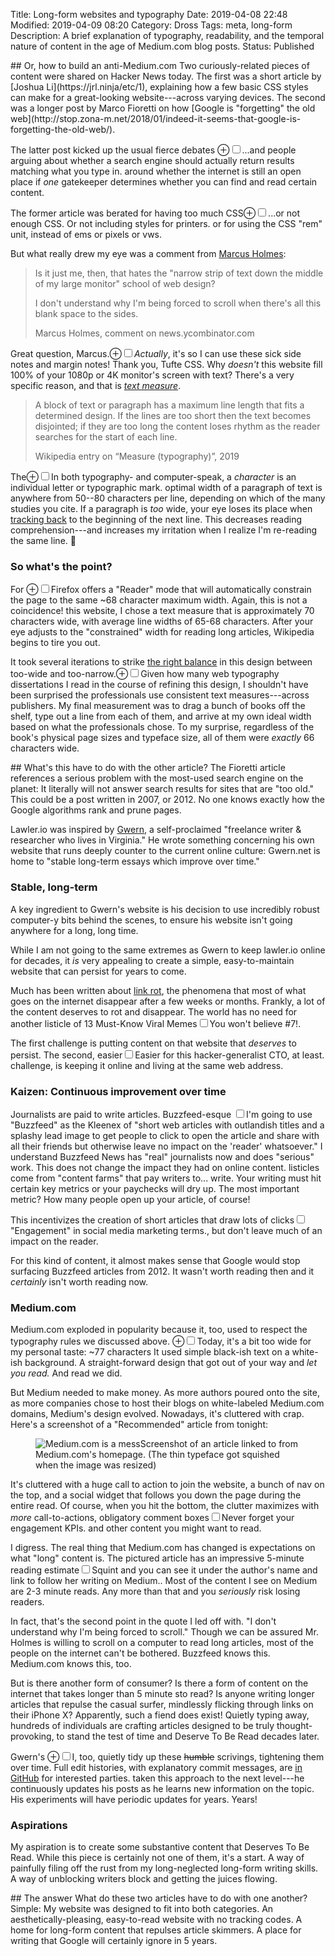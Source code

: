 Title: Long-form websites and typography
Date: 2019-04-08 22:48
Modified: 2019-04-09 08:20
Category: Dross
Tags: meta, long-form
Description: A brief explanation of typography, readability, and the temporal nature of content in the age of Medium.com blog posts.
Status: Published

<section markdown="1">
## Or, how to build an anti-Medium.com
<span class="newthought">Two curiously-related pieces</span> of content were shared on Hacker News today. The first was a short article by [Joshua Li](https://jrl.ninja/etc/1), explaining how a few basic CSS styles can make for a great-looking website---across varying devices. The second was a longer post by Marco Fioretti on how [Google is "forgetting" the old web](http://stop.zona-m.net/2018/01/indeed-it-seems-that-google-is-forgetting-the-old-web/).

The latter post kicked up the usual fierce debates <label for="mn-seo" class="margin-toggle">&#8853;</label><input type="checkbox" id="mn-seo" class="margin-toggle"><span class="marginnote">...and people arguing about whether a search engine should actually return results matching what you type in.</span> around whether the internet is still an open place if *one* gatekeeper determines whether you can find and read certain content.

The former article was berated for having too much CSS<label for="mn-ornot" class="margin-toggle">&#8853;</label><input type="checkbox" id="mn-ornot" class="margin-toggle"><span class="marginnote">...or not enough CSS. Or not including styles for printers.</span> or for using the CSS "rem" unit, instead of ems or pixels or vws.

But what really drew my eye was a comment from [Marcus Holmes](https://news.ycombinator.com/item?id=19610271):
<blockquote><p>Is it just me, then, that hates the "narrow strip of text down the middle of my large monitor" school of web design?
               
I don't understand why I'm being forced to scroll when there's all this blank space to the sides.<footer>Marcus Holmes, comment on news.ycombinator.com</footer></blockquote>

Great question, Marcus.<label for="mn-actually" class="margin-toggle">&#8853;</label><input type="checkbox" id="mn-actually" class="margin-toggle"><span class="marginnote">*Actually*, it's so I can use these sick side notes and margin notes! Thank you, Tufte CSS.</span> Why *doesn't* this website fill 100% of your 1080p or 4K monitor's screen with text? There's a very specific reason, and that is [*text measure*](https://en.wikipedia.org/wiki/Line_length).

<blockquote><p>A block of text or paragraph has a maximum line length that fits a determined design. If the lines are too short then the text becomes disjointed; if they are too long the content loses rhythm as the reader searches for the start of each line.<footer>Wikipedia entry on &ldquo;Measure (typography)&rdquo;, 2019</footer></blockquote>
 
 The<label for="mn-characters" class="margin-toggle">&#8853;</label><input type="checkbox" id="mn-characters" class="margin-toggle"><span class="marginnote">In both typography- and computer-speak, a *character* is an individual letter or typographic mark.</span> optimal width of a paragraph of text is anywhere from 50--80 characters per line, depending on which of the many studies you cite. If a paragraph is *too* wide, your eye loses its place when [tracking back](https://en.wikipedia.org/wiki/Eye_movement_in_reading#Saccades) to the beginning of the next line. This decreases reading comprehension---and increases my irritation when I realize I'm re-reading the same line. 🤦

### So what's the point?
 
For <label for="mn-firefox" class="margin-toggle">&#8853;</label><input type="checkbox" id="mn-firefox" class="margin-toggle"><span class="marginnote">Firefox offers a "Reader" mode that will automatically constrain the page to the same ~68 character maximum width. Again, this is not a coincidence!</span> this website, I chose a text measure that is approximately 70 characters wide, with average line widths of 65-68 characters. After your eye adjusts to the "constrained" width for reading long articles, Wikipedia begins to tire you out.
 
It took several iterations to strike [the right balance](https://github.com/Eiriksmal/lawler-dot-io/commit/68f052e9bf8bbe9c835d3b6683d036971a1d6d82) in this design between too-wide and too-narrow.<label for="mn-duh" class="margin-toggle">&#8853;</label><input type="checkbox" id="mn-duh" class="margin-toggle"><span class="marginnote">Given how many web typography dissertations I read in the course of refining this design, I shouldn't have been surprised the professionals use consistent text measures---across publishers.</span> My final measurement was to drag a bunch of books off the shelf, type out a line from each of them, and arrive at my own ideal width based on what the professionals chose. To my surprise, regardless of the book's physical page sizes and typeface size, all of them were *exactly* 66 characters wide.
 
</section>
<section markdown="1">
## What's this have to do with the other article?
<span class="newthought">The Fioretti article references</span> a serious problem with the most-used search engine on the planet: It literally will not answer search results for sites that are "too old." This could be a post written in 2007, or 2012. No one knows exactly how the Google algorithms rank and prune pages.

Lawler.io was inspired by [Gwern](https://www.gwern.net/About), a self-proclaimed "freelance writer & researcher who lives in Virginia." He wrote something concerning his own website that runs deeply counter to the current online culture: Gwern.net is home to "stable long-term essays which improve over time."

### Stable, long-term

A key ingredient to Gwern's website is his decision to use incredibly robust computer-y bits behind the scenes, to ensure his website isn't going anywhere for a long, long time.

While I am not going to the same extremes as Gwern to keep lawler.io online for decades, it *is* very appealing to create a simple, easy-to-maintain website that can persist for years to come.

Much has been written about [link rot](https://en.wikipedia.org/wiki/Link_rot), the phenomena that most of what goes on the internet disappear after a few weeks or months. Frankly, a lot of the content deserves to rot and disappear. The world has no need for another listicle of 13 Must-Know Viral Memes<label for="sn-believe" class="margin-toggle sidenote-number"></label><input type="checkbox" id="sn-believe" class="margin-toggle"><span class="sidenote">You won't believe #7!</span>.

The first challenge is putting content on that website that *deserves* to persist. The second, easier<label for="sn-easier" class="margin-toggle sidenote-number"></label><input type="checkbox" id="sn-easier" class="margin-toggle"><span class="sidenote">Easier for this hacker-generalist CTO, at least.</span> challenge, is keeping it online and living at the same web address.

### Kaizen: Continuous improvement over time

Journalists are paid to write articles. Buzzfeed-esque <label for="sn-buzz" class="margin-toggle sidenote-number"></label><input type="checkbox" id="sn-buzz" class="margin-toggle"><span class="sidenote">I'm going to use "Buzzfeed" as the Kleenex of "short web articles with outlandish titles and a splashy lead image to get people to click to open the article and share with all their friends but otherwise leave no impact on the 'reader' whatsoever." I understand Buzzfeed News has "real" journalists now and does "serious" work. This does not change the impact they had on online content.</span> listicles come from "content farms" that pay writers to... write. Your writing must hit certain key metrics or your paychecks will dry up. The most important metric? How many people open up your article, of course!

This incentivizes the creation of short articles that draw lots of clicks<label for="sn-engage" class="margin-toggle sidenote-number"></label><input type="checkbox" id="sn-engage" class="margin-toggle"><span class="sidenote">"Engagement" in social media marketing terms.</span>, but don't leave much of an impact on the reader.

For this kind of content, it almost makes sense that Google would stop surfacing Buzzfeed articles from 2012. It wasn't worth reading then and it *certainly* isn't worth reading now.

### Medium.com

Medium.com exploded in popularity because it, too, used to respect the typography rules we discussed above. <label for="mn-now" class="margin-toggle">&#8853;</label><input type="checkbox" id="mn-now" class="margin-toggle"><span class="marginnote">Today, it's a bit too wide for my personal taste: ~77 characters</span> It used simple black-ish text on a white-ish background. A straight-forward design that got out of your way and *let you read.* And read we did.

But Medium needed to make money. As more authors poured onto the site, as more companies chose to host their blogs on white-labeled Medium.com domains, Medium's design evolved. Nowadays, it's cluttered with crap. Here's a screenshot of a "Recommended" article from tonight:

<figure class="fullwidth"><img src="/images/2019/medium.com.png" alt="Medium.com is a mess"><caption>Screenshot of an article linked to from Medium.com's homepage. (The thin typeface got squished when the image was resized)</caption></figure>

It's cluttered with a huge call to action to join the website, a bunch of nav on the top, and a social widget that follows you down the page during the entire read. Of course, when you hit the bottom, the clutter maximizes with *more* call-to-actions, obligatory comment boxes<label for="sn-engagement" class="margin-toggle sidenote-number"></label><input type="checkbox" id="sn-engagement" class="margin-toggle"><span class="sidenote">Never forget your engagement KPIs.</span> and other content you might want to read.

I digress. The real thing that Medium.com has changed is expectations on what "long" content is. The pictured article has an impressive 5-minute reading estimate<label for="sn-squint" class="margin-toggle sidenote-number"></label><input type="checkbox" id="sn-squint" class="margin-toggle"><span class="sidenote">Squint and you can see it under the author's name and link to follow her writing on Medium.</span>. Most of the content I see on Medium are 2-3 minute reads. Any more than that and you *seriously* risk losing readers. 

In fact, that's the second point in the quote I led off with. "I don't understand why I'm being forced to scroll." Though we can be assured Mr. Holmes is willing to scroll on a computer to read long articles, most of the people on the internet can't be bothered. Buzzfeed knows this. Medium.com knows this, too.

But is there another form of consumer? Is there a form of content on the internet that takes longer than 5 minute sto read? Is anyone writing longer articles that repulse the casual surfer, mindlessly flicking through links on their iPhone X? Apparently, such a fiend does exist! Quietly typing away, hundreds of individuals are crafting articles designed to be truly thought-provoking, to stand the test of time and Deserve To Be Read decades later.

Gwern's <label for="mn-metoo" class="margin-toggle">&#8853;</label><input type="checkbox" id="mn-metoo" class="margin-toggle"><span class="marginnote">I, too, quietly tidy up these <del>humble</del> scrivings, tightening them over time. Full edit histories, with explanatory commit messages, are [in GitHub](https://github.com/Eiriksmal/lawler-dot-io/tree/main/content) for interested parties.</span> taken this approach to the next level---he continuously updates his posts as he learns new information on the topic. His experiments will have periodic updates for years. Years!

### Aspirations

My aspiration is to create some substantive content that Deserves To Be Read. While this piece is certainly not one of them, it's a start. A way of painfully filing off the rust from my long-neglected long-form writing skills. A way of unblocking writers block and getting the juices flowing.
</section>
<section markdown="1">
## The answer
<span class="newthought">What do these two articles</span> have to do with one another? Simple: My website was designed to fit into both categories. An aesthetically-pleasing, easy-to-read website with no tracking codes. A home for long-form content that repulses article skimmers. A place for writing that Google will certainly ignore in 5 years.
</section>
